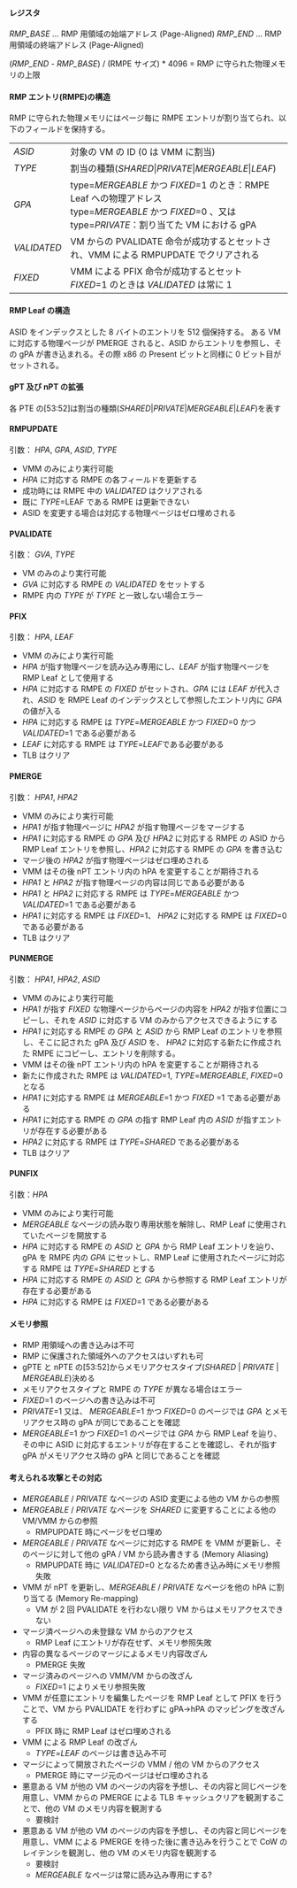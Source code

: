 #### レジスタ

_RMP_BASE_ ... RMP 用領域の始端アドレス (Page-Aligned)
_RMP_END_ ... RMP 用領域の終端アドレス (Page-Aligned)

(_RMP_END_ - _RMP_BASE_) / (RMPE サイズ) \* 4096 = RMP に守られた物理メモリの上限

#### RMP エントリ(RMPE)の構造

RMP に守られた物理メモリにはページ毎に RMPE エントリが割り当てられ、以下のフィールドを保持する。

|             |                                                                                                                                                         |
| ----------- | ------------------------------------------------------------------------------------------------------------------------------------------------------- |
| _ASID_      | 対象の VM の ID (0 は VMM に割当)                                                                                                                       |
| _TYPE_      | 割当の種類(_SHARED_\|_PRIVATE_\|_MERGEABLE_\|_LEAF_)                                                                                                    |
| _GPA_       | type=_MERGEABLE_ かつ _FIXED_=1 のとき：RMPE Leaf への物理アドレス<br>type=_MERGEABLE_ かつ _FIXED_=0 、又は type=_PRIVATE_：割り当てた VM における gPA |
| _VALIDATED_ | VM からの PVALIDATE 命令が成功するとセットされ、VMM による RMPUPDATE でクリアされる                                                                     |
| _FIXED_     | VMM による PFIX 命令が成功するとセット<br>_FIXED_=1 のときは _VALIDATED_ は常に 1                                                                       |

#### RMP Leaf の構造

ASID をインデックスとした 8 バイトのエントリを 512 個保持する。
ある VM に対応する物理ページが PMERGE されると、ASID からエントリを参照し、その gPA が書き込まれる。その際 x86 の Present ビットと同様に 0 ビット目がセットされる。

#### gPT 及び nPT の拡張

各 PTE の[53\:52]は割当の種類(_SHARED_\|_PRIVATE_\|_MERGEABLE_\|_LEAF_)を表す

#### RMPUPDATE

引数： _HPA_, _GPA_, _ASID_, _TYPE_

- VMM のみにより実行可能
- _HPA_ に対応する RMPE の各フィールドを更新する
- 成功時には RMPE 中の _VALIDATED_ はクリアされる
- 既に _TYPE_=LEAF である RMPE は更新できない
- ASID を変更する場合は対応する物理ページはゼロ埋めされる

#### PVALIDATE

引数： _GVA_, _TYPE_

- VM のみのより実行可能
- _GVA_ に対応する RMPE の _VALIDATED_ をセットする
- RMPE 内の _TYPE_ が _TYPE_ と一致しない場合エラー

#### PFIX

引数： _HPA_, _LEAF_

- VMM のみにより実行可能
- _HPA_ が指す物理ページを読み込み専用にし、_LEAF_ が指す物理ページを RMP Leaf として使用する
- _HPA_ に対応する RMPE の _FIXED_ がセットされ、_GPA_ には _LEAF_ が代入され、_ASID_ を RMPE Leaf のインデックスとして参照したエントリ内に _GPA_ の値が入る
- _HPA_ に対応する RMPE は _TYPE_=_MERGEABLE_ かつ _FIXED_=0 かつ _VALIDATED_=1 である必要がある
- _LEAF_ に対応する RMPE は _TYPE_=*LEAF*である必要がある
- TLB はクリア

#### PMERGE

引数： _HPA1_, _HPA2_

- VMM のみにより実行可能
- _HPA1_ が指す物理ページに _HPA2_ が指す物理ページをマージする
- _HPA1_ に対応する RMPE の _GPA_ 及び _HPA2_ に対応する RMPE の ASID から RMP Leaf エントリを参照し、_HPA2_ に対応する RMPE の _GPA_ を書き込む
- マージ後の _HPA2_ が指す物理ページはゼロ埋めされる
- VMM はその後 nPT エントリ内の hPA を変更することが期待される
- _HPA1_ と _HPA2_ が指す物理ページの内容は同じである必要がある
- _HPA1_ と _HPA2_ に対応する RMPE は _TYPE_=_MERGEABLE_ かつ _VALIDATED_=1 である必要がある
- _HPA1_ に対応する RMPE は _FIXED_=1、 _HPA2_ に対応する RMPE は _FIXED_=0 である必要がある
- TLB はクリア

#### PUNMERGE

引数： _HPA1_, _HPA2_, _ASID_

- VMM のみにより実行可能
- _HPA1_ が指す _FIXED_ な物理ページからページの内容を _HPA2_ が指す位置にコピーし、それを _ASID_ に対応する VM のみからアクセスできるようにする
- _HPA1_ に対応する RMPE の _GPA_ と _ASID_ から RMP Leaf のエントリを参照し、そこに記された gPA 及び _ASID_ を、 _HPA2_ に対応する新たに作成された RMPE にコピーし、エントリを削除する。
- VMM はその後 nPT エントリ内の hPA を変更することが期待される
- 新たに作成された RMPE は _VALIDATED_=1, _TYPE_=_MERGEABLE_, _FIXED_=0 となる
- _HPA1_ に対応する RMPE は _MERGEABLE_=1 かつ _FIXED_ =1 である必要がある
- _HPA1_ に対応する RMPE の _GPA_ の指す RMP Leaf 内の _ASID_ が指すエントリが存在する必要がある
- _HPA2_ に対応する RMPE は _TYPE_=_SHARED_ である必要がある
- TLB はクリア

#### PUNFIX

引数：_HPA_

- VMM のみにより実行可能
- _MERGEABLE_ なページの読み取り専用状態を解除し、RMP Leaf に使用されていたページを開放する
- _HPA_ に対応する RMPE の _ASID_ と _GPA_ から RMP Leaf エントリを辿り、gPA を RMPE 内の _GPA_ にセットし、RMP Leaf に使用されたページに対応する RMPE は _TYPE_=_SHARED_ とする
- _HPA_ に対応する RMPE の _ASID_ と _GPA_ から参照する RMP Leaf エントリが存在する必要がある
- _HPA_ に対応する RMPE は _FIXED_=1 である必要がある

#### メモリ参照

- RMP 用領域への書き込みは不可
- RMP に保護された領域外へのアクセスはいずれも可
- gPTE と nPTE の[53\:52]からメモリアクセスタイプ(_SHARED_ | _PRIVATE_ | _MERGEABLE_)決める
- メモリアクセスタイプと RMPE の _TYPE_ が異なる場合はエラー
- _FIXED_=1 のページへの書き込みは不可
- _PRIVATE_=1 又は、 _MERGEABLE_=1 かつ _FIXED_=0 のページでは _GPA_ とメモリアクセス時の gPA が同じであることを確認
- _MERGEABLE_=1 かつ _FIXED_=1 のページでは _GPA_ から RMP Leaf を辿り、その中に ASID に対応するエントリが存在することを確認し、それが指す gPA がメモリアクセス時の gPA と同じであることを確認

#### 考えられる攻撃とその対応

- _MERGEABLE_ / _PRIVATE_ なページの ASID 変更による他の VM からの参照
- _MERGEABLE_ / _PRIVATE_ なページを _SHARED_ に変更することによる他の VM/VMM からの参照
  - RMPUPDATE 時にページをゼロ埋め
- _MERGEABLE_ / _PRIVATE_ なページに対応する RMPE を VMM が更新し、そのページに対して他の gPA / VM から読み書きする (Memory Aliasing)
  - RMPUPDATE 時に _VALIDATED_=0 となるため書き込み時にメモリ参照失敗
- VMM が nPT を更新し、_MERGEABLE_ / _PRIVATE_ なページを他の hPA に割り当てる (Memory Re-mapping)
  - VM が 2 回 PVALIDATE を行わない限り VM からはメモリアクセスできない
- マージ済ページへの未登録な VM からのアクセス
  - RMP Leaf にエントリが存在せず、メモリ参照失敗
- 内容の異なるページのマージによるメモリ内容改ざん
  - PMERGE 失敗
- マージ済みのページへの VMM/VM からの改ざん
  - _FIXED_=1 によりメモリ参照失敗
- VMM が任意にエントリを編集したページを RMP Leaf として PFIX を行うことで、VM から PVALIDATE を行わずに gPA->hPA のマッピングを改ざんする
  - PFIX 時に RMP Leaf はゼロ埋めされる
- VMM による RMP Leaf の改ざん
  - _TYPE_=_LEAF_ のページは書き込み不可
- マージによって開放されたページの VMM / 他の VM からのアクセス
  - PMERGE 時にマージ元のページはゼロ埋めされる
- 悪意ある VM が他の VM のページの内容を予想し、その内容と同じページを用意し、VMM からの PMERGE による TLB キャッシュクリアを観測することで、他の VM のメモリ内容を観測する
  - 要検討
- 悪意ある VM が他の VM のページの内容を予想し、その内容と同じページを用意し、VMM による PMERGE を待った後に書き込みを行うことで CoW のレイテンシを観測し、他の VM のメモリ内容を観測する
  - 要検討
  - _MERGEABLE_ なページは常に読み込み専用にする?
